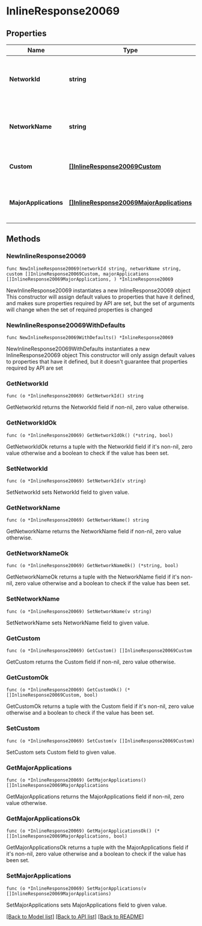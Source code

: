 # InlineResponse20069

## Properties

Name | Type | Description | Notes
------------ | ------------- | ------------- | -------------
**NetworkId** | **string** | ID of the network whose VPN exclusion rules are returned. | 
**NetworkName** | **string** | Name of the network whose VPN exclusion rules are returned. | 
**Custom** | [**[]InlineResponse20069Custom**](InlineResponse20069Custom.md) | Custom VPN exclusion rules. | 
**MajorApplications** | [**[]InlineResponse20069MajorApplications**](InlineResponse20069MajorApplications.md) | Major Application based VPN exclusion rules. | 

## Methods

### NewInlineResponse20069

`func NewInlineResponse20069(networkId string, networkName string, custom []InlineResponse20069Custom, majorApplications []InlineResponse20069MajorApplications, ) *InlineResponse20069`

NewInlineResponse20069 instantiates a new InlineResponse20069 object
This constructor will assign default values to properties that have it defined,
and makes sure properties required by API are set, but the set of arguments
will change when the set of required properties is changed

### NewInlineResponse20069WithDefaults

`func NewInlineResponse20069WithDefaults() *InlineResponse20069`

NewInlineResponse20069WithDefaults instantiates a new InlineResponse20069 object
This constructor will only assign default values to properties that have it defined,
but it doesn't guarantee that properties required by API are set

### GetNetworkId

`func (o *InlineResponse20069) GetNetworkId() string`

GetNetworkId returns the NetworkId field if non-nil, zero value otherwise.

### GetNetworkIdOk

`func (o *InlineResponse20069) GetNetworkIdOk() (*string, bool)`

GetNetworkIdOk returns a tuple with the NetworkId field if it's non-nil, zero value otherwise
and a boolean to check if the value has been set.

### SetNetworkId

`func (o *InlineResponse20069) SetNetworkId(v string)`

SetNetworkId sets NetworkId field to given value.


### GetNetworkName

`func (o *InlineResponse20069) GetNetworkName() string`

GetNetworkName returns the NetworkName field if non-nil, zero value otherwise.

### GetNetworkNameOk

`func (o *InlineResponse20069) GetNetworkNameOk() (*string, bool)`

GetNetworkNameOk returns a tuple with the NetworkName field if it's non-nil, zero value otherwise
and a boolean to check if the value has been set.

### SetNetworkName

`func (o *InlineResponse20069) SetNetworkName(v string)`

SetNetworkName sets NetworkName field to given value.


### GetCustom

`func (o *InlineResponse20069) GetCustom() []InlineResponse20069Custom`

GetCustom returns the Custom field if non-nil, zero value otherwise.

### GetCustomOk

`func (o *InlineResponse20069) GetCustomOk() (*[]InlineResponse20069Custom, bool)`

GetCustomOk returns a tuple with the Custom field if it's non-nil, zero value otherwise
and a boolean to check if the value has been set.

### SetCustom

`func (o *InlineResponse20069) SetCustom(v []InlineResponse20069Custom)`

SetCustom sets Custom field to given value.


### GetMajorApplications

`func (o *InlineResponse20069) GetMajorApplications() []InlineResponse20069MajorApplications`

GetMajorApplications returns the MajorApplications field if non-nil, zero value otherwise.

### GetMajorApplicationsOk

`func (o *InlineResponse20069) GetMajorApplicationsOk() (*[]InlineResponse20069MajorApplications, bool)`

GetMajorApplicationsOk returns a tuple with the MajorApplications field if it's non-nil, zero value otherwise
and a boolean to check if the value has been set.

### SetMajorApplications

`func (o *InlineResponse20069) SetMajorApplications(v []InlineResponse20069MajorApplications)`

SetMajorApplications sets MajorApplications field to given value.



[[Back to Model list]](../README.md#documentation-for-models) [[Back to API list]](../README.md#documentation-for-api-endpoints) [[Back to README]](../README.md)


